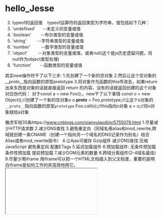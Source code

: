 # hello_Jesse
2. typeof的返回值    typeof运算符的返回类型为字符串，值包括如下几种：
1. 'undefined'      --未定义的变量或值
2. 'boolean'        --布尔类型的变量或值
3. 'string'         --字符串类型的变量或值
4. 'number'         --数字类型的变量或值
5. 'object'         --对象类型的变量或值，或者null(这个是js历史遗留问题，将null作为object类型处理)
6. 'function'       --函数类型的变量或值

其实new操作符干了以下三步:
1.先创建了一个新的空对象
2.然后让这个空对象的__proto__指向函数的原型prototype
3.将对象作为函数的this传进去，如果return 出来东西是对象的话就直接返回 return 的内容，没有的话就返回创建的这个对象
对应伪代码：
对于const a = new Foo();，new干了以下事情
const o = new Object();//创建了一个新的空对象o
o.__proto__ = Foo.prototype;//让这个o对象的` __proto__`指向函数的原型`prototype`
Foo.call(o);//this指向o对象
a = o;//将o对象赋给a对象

雅虎军规35条https://www.cnblogs.com/xianyulaodi/p/5755079.html
1.尽量减少HTTP请求数
2.减少DNS查找
3.避免重定向（同域名用alias和mod_rewrite,跨域就创建一条CNAME（创建一个指向另一个域名的DNS记录作为别名）结合Alias或者mod_rewrite指令）
4.让Ajax可缓存 
    Gzip组件
    减少DNS查找
    压缩JavaScript
    避免重定向
    配置ETags
5.延迟加载组件
6.预加载组件:
    无条件预加载
    条件性预加载
    提前预加载
7.减少DOM元素的数量
8.跨域分离组件(2-4域名最佳)
9.尽量少用iframe
    用iframe可以把一个HTML文档插入到父文档里，重要的是明白iframe是如何工作的并高效地用它。
    <iframe>的优点：
    引入缓慢的第三方内容，比如标志和广告
    安全沙箱
    并行下载脚本
    <iframe>的缺点：
    代价高昂，即使是空白的iframe
    阻塞页面加载
    非语义
10.杜绝404
css部分：
11.避免使用CSS表达式
12.选择<link>舍弃@import  在IE中用@import与在底部用<link>效果一样，所以最好不要用它。
13.避免使用滤镜
14.把样式表放在顶部
15.去除重复脚本
16.尽量减少DOM访问
    缓存已访问过的元素的索引
    先“离线”更新节点，再把它们添到DOM树上
    避免用JavaScript修复布局问题
17.用智能的事件处理器
18.把脚本放在底部
    不幸的是，Firefox不支持defer属性。
19.把JavaScript和CSS放到外部文件中
20.压缩JavaScript和CSS
23.不要用HTML缩放图片
24.用小的可缓存的favicon.ico（P.S. 收藏夹图标）
    足够小，最好在1K以下
    设置合适的有效期HTTP头（以后如果想换的话就不能重命名了），把有效期设置为几个月后一般比较安全，可以通过检查当前favicon.ico的最后修改日期来确保变更能让浏览器知道。
25.给Cookie减肥
    清除不必要的cookie
    保证cookie尽可能小，以最小化对用户响应时间的影响
    注意给cookie设置合适的域级别，以免影响其它子域
    设置合适的有效期，更早的有效期或者none可以更快的删除cookie，提高用户响应时间
26.把组件放在不含cookie的域下
移动端
27.保证所有组件都小于25K
　　这个限制是因为iPhone不能缓存大于25K的组件
28.把组件打包到一个复合文档里  用这种方式的时候，要先检查用户代理是否支持（iPhone就不支持）。
服务器。
29.Gzip组件
    Accept-Encoding: gzip, deflate
    web服务器通过Content-Encoding相应头来通知客户端：Content-Encoding: gzip
30.避免图片src属性为空
实体标签（ETags），是服务器和浏览器用来决定浏览器缓存中组件与源服务器中的组件是否匹配的一种机制（“实体”也就是组件：图片，脚本，样式表等等）。添加ETags可以提供一种实体验证机制，比最后修改日期更加灵活。一个ETag是一个字符串，作为一个组件某一具体版本的唯一标识符。唯一的格式约束是字符串必须用引号括起来，源服务器用相应头中的ETag来指定组件的ETag：
31.配置ETags
HTTP/1.1 200 OK
      Last-Modified: Tue, 12 Dec 2006 03:03:59 GMT
      ETag: "10c24bc-4ab-457e1c1f"
      Content-Length: 12195
　　然后，如果浏览器必须验证一个组件，它用If-None-Match请求头来把ETag传回源服务器。如果ETags匹配成功，会返回一个304状态码，这样就减少了12195个字节的响应体。

GET /i/yahoo.gif HTTP/1.1
      Host: us.yimg.com
      If-Modified-Since: Tue, 12 Dec 2006 03:03:59 GMT
      If-None-Match: "10c24bc-4ab-457e1c1f"
      HTTP/1.1 304 Not Modified
32.对Ajax用GET请求
　　Yahoo!邮箱团队发现使用XMLHttpRequest时，浏览器的POST请求是通过一个两步的过程来实现的：先发送HTTP头，在发送数据。所以最好用GET请求，它只需要发送一个TCP报文（除非cookie特别多）
33.尽早清空缓冲区
34.使用CDN（内容分发网络）
35.添上Expires或者Cache-Control HTTP头
    对于静态组件：通过设置一个遥远的将来时间作为Expires来实现永不失效
    多余动态组件：用合适的Cache-ControlHTTP头来让浏览器进行条件性的请求

http和https的区别？
    HTTP：是互联网上应用最为广泛的一种网络协议，是一个客户端和服务器端请求和应答的标准（TCP），用于从WWW服务器传输超文本到本地浏览器的传输协议，它可以使浏览器更加高效，使网络传输减少。
    HTTPS：是以安全为目标的HTTP通道，简单讲是HTTP的安全版，即HTTP下加入SSL层，HTTPS的安全基础是SSL，因此加密的详细内容就需要SSL。
    HTTP协议传输的数据都是未加密的，也就是明文的，因此使用HTTP协议传输隐私信息非常不安全，为了保证这些隐私数据能加密传输，于是网景公司设计了SSL（Secure Sockets Layer）协议用于对HTTP协议传输的数据进行加密，从而就诞生了HTTPS。
    1、https协议需要到ca申请证书，一般免费证书较少，因而需要一定费用。
    2、http是超文本传输协议，信息是明文传输，https则是具有安全性的ssl加密传输协议。
    3、http和https使用的是完全不同的连接方式，用的端口也不一样，前者是80，后者是443。
    4、http的连接很简单，是无状态的；HTTPS协议是由SSL+HTTP协议构建的可进行加密传输、身份认证的网络协议，比http协议安全。
    三次握手，四次挥手

TCP和UDP的区别
1、TCP是面向链接的，虽然说网络的不安全不稳定特性决定了多少次握手都不能保证连接的可靠性，但TCP的三次握手在最低限度上(实际上也很大程度上保证了)保证了连接的可靠性;而UDP不是面向连接的，UDP传送数据前并不与对方建立连接，对接收到的数据也不发送确认信号，发送端不知道数据是否会正确接收，当然也不用重发，所以说UDP是无连接的、不可靠的一种数据传输协议。
2、也正由于1所说的特点，使得UDP的开销更小数据传输速率更高，因为不必进行收发数据的确认，所以UDP的实时性更好。

```
function add1(n, callback){
    setTimeout(() => {
        callback(n + 1);
    }, 1000);
}

function sum3(n, callback){
    setTimeout(() => {
        callback(n * 3);
    }, 1000)
}

var add1sum3 = async.aaa(add1, sum3);
add1sum3(function(err, result){
    // result  equal 15
})

add1sum3(4, function(err, result){
    // result  equal 15
})
```

一、节流函数
1. 概念：持续触发的事件中，在指定间隔时间执行代码(首次触发时将执行事件)
2. 定时器和时间戳方式
function ajax(...args){
console.log('额外的参数和用户输入',  args)
}
定时器模式：
function throttle(func, delay){
let timeid
return function(...args){
if(!timeid){  //timeid = null 的时候才再次触发定时器
timeid = setTimeout(() => {
func.apply(this, args)
timeid = null
}, delay)
}
}
}
使用：
const throttleAjax = throttle(ajax, 1000)
input.addEventLister('input',function(e){
throttleAjax(e.target.value, 1, 2)
})
时间戳模式：
fucntion throttle(func, delay){
let time = 0
return function(...args){
let now = Date.now()
//当前时间 - 上一次执行时间 > 延迟时间
if(now - time > delay){ 
func.apply(this, args)
time = now
}
}
}
使用：
const throttleAjax = throttle(ajax, 1000)
input.addEventLister('input',function(e){
throttleAjax(e.target.value, 1, 2)
})

二、防抖
1. 概念：持续触发的事件中，只在停止触发后的规定时间内执行代码
2. 源码
function debounce(func, delay){
return function(...args){
clearTimeout(func.tid)
func.tid = setTimeout(() => func.apply(this, args), delay)
}
}
3. 使用
function ajax(...args){
console.log('用户输入和额外的入参', args)
}
const debounceAjax = debounct(ajax, 500)
input.addEventLister('input', function(e){
debounceAjax(e.target.value, 1, 2)  //1,2 就是额外的参数
})

三、函数绑定
1. 概念：返回给定环境中调用给定函数的函数，并且将所有参数原封不动的传递过去。在bind函数中创建一个闭包，闭包使用apply调用，并给apply传递执行上下文对象和arguments实参列表
2. bind函数：
function bind(func, content){
returent (...args) = > func.apply(content, args)
}
四、函数柯里化
1. 概念：只有一个参数的函数，而这个函数返回一个才有参数的函数，实现能写两个参数的函数
2. 作用(场景)
a. 减低通用性，提高实用性
b. 延迟执行，不断柯里化，累计传入的参数，最后执行
c. 使用闭包

2. 特点
a. 函数可以作为参数传递
b. 函数能够作为函数的返回值
c. 使用闭包

在h5端，1px会让实际效果展现出2px，那么要实现圆角，我们应该怎么处理？
答： 将整体盒子写成2倍大小之后，再整体缩小到0.5

HTML5 新特性？
    1.新的文档类型 (New Doctype)
    2.脚本和链接无需type
    3.语义Header和Footer (The Semantic Header and Footer)
    4.Hgroup
        <header>
            <hgroup>
            <h1> Recall Fan Page </h1>
            <h2> Only for people who want the memory of a lifetime. </h2>
            </hgroup>
        </header>
    5.标记元素 (Mark Element)  把它当做高亮标签
    6.图形元素 (Figure Element)
        <figure>
            <img src="path/to/image" alt="About image" />
            <figcaption>
                <p>This is an image of something interesting.</p>
            </figcaption>
        </figure>
    7.重新定义small (Small Element redefined)
    8.占位符 (Placeholder)
    9.必要属性 (Required Attribute)
    10.Autofocus 属性 (Autofocus Attribute)
    11.Audio 支持 (Audio Support)
    12.Video 支持 (Video Support)
    13.视频预载 (Preload attribute in Videos element)
    14.显示控制条 (Display Controls)
    15.正则表达式 (Regular Expressions)


jquery.extends()与jquery.fn.extends()的区别
jQuery.extend()这个方法，主要是用来拓展个全局函数啦，例如$.ajax()这种，要不就是拓展个选择器啦，例如$.fn.each()，当选择器用。

**大部分插件都是用jQuery.fn.extend()。

vue的nextTick方法的实现原理了，总结一下就是：
vue用异步队列的方式来控制DOM更新和nextTick回调先后执行
microtask因为其高优先级特性，能确保队列中的微任务在一次事件循环前被执行完毕
因为兼容性问题，vue不得不做了microtask向macrotask的降级方案

Webpack 热更新实现原理分析

详解Object.is()与比较操作符===、==

jsonp是创建一个script标签，将script的src属性具有跨域的特性，回调函数进行get的请求。

实现一个isMatch(str)方法，只包含(){}[],比如“(){[()]}, [({}){}]"这种是匹配的，那么函数怎么实现

了解排序么，选择排序，冒泡排序，sort方法；

react 生命周期函数
初始化阶段：
    getDefaultProps:获取实例的默认属性
    getInitialState:获取每个实例的初始化状态
    componentWillMount：组件即将被装载、渲染到页面上
    render:组件在这里生成虚拟的 DOM 节点
    componentDidMount:组件真正在被装载之后
运行中状态：
    componentWillReceiveProps:组件将要接收到属性的时候调用
    shouldComponentUpdate:组件接受到新属性或者新状态的时候（可以返回 false，接收数据后不更新，阻止 render 调用，后面的函数不会被继续执行了）
    componentWillUpdate:组件即将更新不能修改属性和状态
    render:组件重新描绘
    componentDidUpdate:组件已经更新
销毁阶段：
    componentWillUnmount:组件即将销毁

所谓的 Virtual DOM 算法。包括几个步骤：
    1.用 JavaScript 对象结构表示 DOM 树的结构；然后用这个树构建一个真正的 DOM 树，插到文档当中
    2.当状态变更的时候，重新构造一棵新的对象树。然后用新的树和旧的树进行比较，记录两棵树差异
    3.把2所记录的差异应用到步骤1所构建的真正的DOM树上，视图就更新了
        算法的实现：
            步骤一：用JS对象模拟DOM树
            步骤二：比较两棵虚拟DOM树的差异
                2.1 深度优先遍历，记录差异
                2.2 差异类型
                    1.替换掉原来的节点，例如把上面的div换成了section
                    2.移动、删除、新增子节点，例如上面div的子节点，把p和ul顺序互换
                    3.修改了节点的属性
                    4.对于文本节点，文本内容可能会改变。例如修改上面的文本节点2内容为Virtual DOM 2。
                2.3 列表对比算法
            步骤三：把差异应用到真正的DOM树上
    总结：Virtual DOM 算法主要是实现上面步骤的三个函数：element，diff，patch。然后就可以实际的进行使用

MVC的调用关系
用户的对View操作以后，View捕获到这个操作，会把处理的权利交移给Controller（Pass calls）；Controller会对来自View数据进行预处理、决定调用哪个Model的接口；然后由Model执行相关的业务逻辑；当Model变更了以后，会通过观察者模式（Observer Pattern）通知View；View通过观察者模式收到Model变更的消息以后，会向Model请求最新的数据，然后重新更新界面。如下图：
    1.View是把控制权交移给Controller，Controller执行应用程序相关的应用逻辑（对来自View数据进行预处理、决定调用哪个Model的接口等等）。
    2.Controller操作Model，Model执行业务逻辑对数据进行处理。但不会直接操作View，可以说它是对View无知的。
    3.View和Model的同步消息是通过观察者模式进行，而同步操作是由View自己请求Model的数据然后对视图进行更新。

MVC的优缺点
优点：
    把业务逻辑和展示逻辑分离，模块化程度高。且当应用逻辑需要变更的时候，不需要变更业务逻辑和展示逻辑，只需要Controller换成另外一个Controller就行了（Swappable Controller）。
    观察者模式可以做到多视图同时更新。
缺点：
    Controller测试困难。因为视图同步操作是由View自己执行，而View只能在有UI的环境下运行。在没有UI环境下对Controller进行单元测试的时候，应用逻辑正确性是无法验证的：Model更新的时候，无法对View的更新操作进行断言。
    View无法组件化。View是强依赖特定的Model的，如果需要把这个View抽出来作为一个另外一个应用程序可复用的组件就困难了。因为不同程序的的Domain Model是不一样的

MVVM的优缺点
优点：
    提高可维护性。解决了MVP大量的手动View和Model同步的问题，提供双向绑定机制。提高了代码的可维护性。
    简化测试。因为同步逻辑是交由Binder做的，View跟着Model同时变更，所以只需要保证Model的正确性，View就正确。大大减少了对View同步更新的测试。
缺点：
    过于简单的图形界面不适用，或说牛刀杀鸡。
    对于大型的图形应用程序，视图状态较多，ViewModel的构建和维护的成本都会比较高。
    数据绑定的声明是指令式地写在View的模版当中的，这些内容是没办法去打断点debug的。

var a = [1, 3, 5, 7, 11];
var b = [1, 5, 5, 7];
var c = [1, 5, 7];

**书名
javascript权威指南
数据结构与算法JavaScript描述
图解HTTP
隐匿在计算机软硬件背后的语言(永不退色的计算机科学经典著作)
css揭秘

```
html文档
<script>
for(var i = 0; i< 100000000; i++) {
    console.log(i)
}
</script>
html文档

解题思路：requestAnimationFrame代替setTimeout
```

可以先准备一下这些问题怎么回答：
自我介绍
职业规划
岗位优势
自身缺点
业余时间安排
想问面试官的